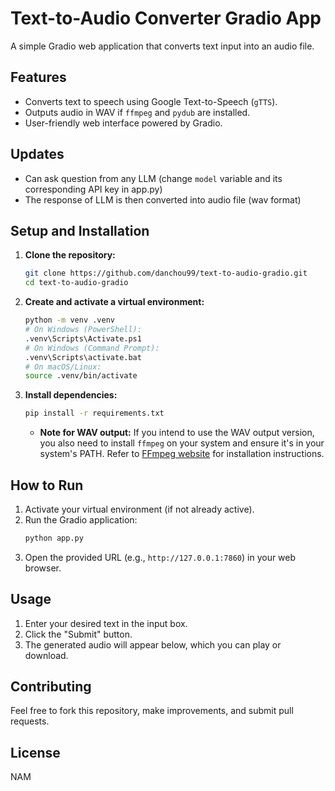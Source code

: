 # Text-to-Audio Converter Gradio App

A simple Gradio web application that converts text input into an audio file.

## Features

* Converts text to speech using Google Text-to-Speech (`gTTS`).
* Outputs audio in WAV if `ffmpeg` and `pydub` are installed.
* User-friendly web interface powered by Gradio.

## Updates

 * Can ask question from any LLM (change `model` variable and its corresponding API key in app.py)
 * The response of LLM is then converted into audio file (wav format)

## Setup and Installation

1.  **Clone the repository:**
    ```bash
    git clone https://github.com/danchou99/text-to-audio-gradio.git
    cd text-to-audio-gradio
    ```

2.  **Create and activate a virtual environment:**
    ```bash
    python -m venv .venv
    # On Windows (PowerShell):
    .venv\Scripts\Activate.ps1
    # On Windows (Command Prompt):
    .venv\Scripts\activate.bat
    # On macOS/Linux:
    source .venv/bin/activate
    ```

3.  **Install dependencies:**
    ```bash
    pip install -r requirements.txt
    ```
    * **Note for WAV output:** If you intend to use the WAV output version, you also need to install `ffmpeg` on your system and ensure it's in your system's PATH. Refer to [FFmpeg website](https://ffmpeg.org/download.html) for installation instructions.

## How to Run

1.  Activate your virtual environment (if not already active).
2.  Run the Gradio application:
    ```bash
    python app.py
    ```
3.  Open the provided URL (e.g., `http://127.0.0.1:7860`) in your web browser.

## Usage

1.  Enter your desired text in the input box.
2.  Click the "Submit" button.
3.  The generated audio will appear below, which you can play or download.

## Contributing

Feel free to fork this repository, make improvements, and submit pull requests.

## License

NAM
